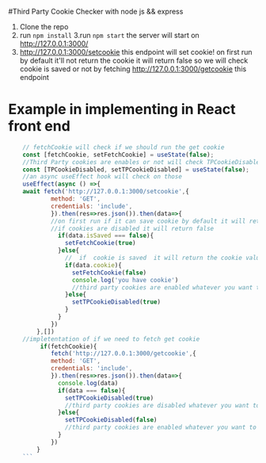 #Third Party Cookie Checker with node js && express

1. Clone the repo
2. run `npm install`
3.run `npm start` the server will start on http://127.0.0.1:3000/
4. http://127.0.0.1:3000/setcookie this endpoint will set cookie! on first run by default it'll not return the cookie it will return false so we will check cookie is saved or not by  fetching http://127.0.0.1:3000/getcookie this endpoint

# Example in implementing in React front end
```js
    // fetchCookie will check if we should run the get cookie
    const [fetchCookie, setFetchCookie] = useState(false);
    //Third Party cookies are enables or not will check TPCookieDisabled 
    const [TPCookieDisabled, setTPCookieDisabled] = useState(false);
    //an async useEffect hook will check on those
    useEffect(async () =>{
    await fetch('http://127.0.0.1:3000/setcookie',{
            method: 'GET',
            credentials: 'include',
            }).then(res=>res.json()).then(data=>{
            //on first run if it can save cookie by default it will retun false
            //if cookies are disabled it will return false
              if(data.isSaved === false){
                setFetchCookie(true)
              }else{
                //  if  cookie is saved  it will return the cookie value
                if(data.cookie){
                  setFetchCookie(false)
                  console.log('you have cookie')
                  //third party cookies are enabled whatever you want to do then
                }else{
                  setTPCookieDisabled(true)
                }
              }
            })
        },[])
    //impletentation of if we need to fetch get cookie 
         if(fetchCookie){
            fetch('http://127.0.0.1:3000/getcookie',{
            method: 'GET',
            credentials: 'include',
            }).then(res=>res.json()).then(data=>{
              console.log(data)
              if(data === false){
                setTPCookieDisabled(true)
                //third party cookies are disabled whatever you want to do then
              }else{
                setTPCookieDisabled(false)
                //third party cookies are enabled whatever you want to do then
              }
            })
        }
    ```
